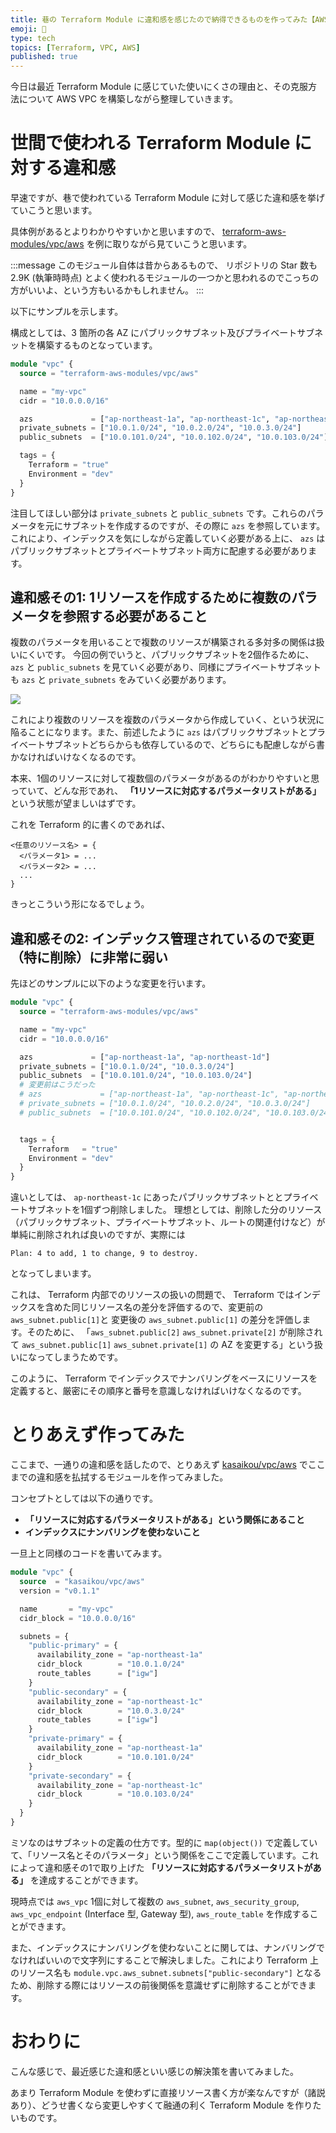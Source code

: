 ```yaml
---
title: 巷の Terraform Module に違和感を感じたので納得できるものを作ってみた【AWS VPC編】
emoji: 🧪
type: tech
topics: [Terraform, VPC, AWS]
published: true
---
```


今日は最近 Terraform Module に感じていた使いにくさの理由と、その克服方法について AWS VPC を構築しながら整理していきます。

# 世間で使われる Terraform Module に対する違和感

早速ですが、巷で使われている Terraform Module に対して感じた違和感を挙げていこうと思います。

具体例があるとよりわかりやすいかと思いますので、 [terraform-aws-modules/vpc/aws](https://registry.terraform.io/modules/terraform-aws-modules/vpc/aws/latest) を例に取りながら見ていこうと思います。

:::message
このモジュール自体は昔からあるもので、 リポジトリの Star 数も 2.9K (執筆時時点) とよく使われるモジュールの一つかと思われるのでこっちの方がいいよ、という方もいるかもしれません。
:::

以下にサンプルを示します。

構成としては、3 箇所の各 AZ にパブリックサブネット及びプライベートサブネットを構築するものとなっています。

```terraform
module "vpc" {
  source = "terraform-aws-modules/vpc/aws"

  name = "my-vpc"
  cidr = "10.0.0.0/16"

  azs             = ["ap-northeast-1a", "ap-northeast-1c", "ap-northeast-1d"]
  private_subnets = ["10.0.1.0/24", "10.0.2.0/24", "10.0.3.0/24"]
  public_subnets  = ["10.0.101.0/24", "10.0.102.0/24", "10.0.103.0/24"]

  tags = {
    Terraform = "true"
    Environment = "dev"
  }
}
```

注目してほしい部分は `private_subnets` と `public_subnets` です。これらのパラメータを元にサブネットを作成するのですが、その際に `azs` を参照しています。これにより、インデックスを気にしながら定義していく必要がある上に、 `azs` はパブリックサブネットとプライベートサブネット両方に配慮する必要があります。

## 違和感その1: 1リソースを作成するために複数のパラメータを参照する必要があること

複数のパラメータを用いることで複数のリソースが構築される多対多の関係は扱いにくいです。
今回の例でいうと、パブリックサブネットを2個作るために、 `azs` と `public_subnets` を見ていく必要があり、同様にプライベートサブネットも `azs` と `private_subnets` をみていく必要があります。

![](https://storage.googleapis.com/zenn-user-upload/0f2dd9f15b2b-20240720.png)

これにより複数のリソースを複数のパラメータから作成していく、という状況に陥ることになります。また、前述したように `azs` はパブリックサブネットとプライベートサブネットどちらからも依存しているので、どちらにも配慮しながら書かなければいけなくなるのです。

本来、1個のリソースに対して複数個のパラメータがあるのがわかりやすいと思っていて、どんな形であれ、 **「1リソースに対応するパラメータリストがある」** という状態が望ましいはずです。

これを Terraform 的に書くのであれば、

```
<任意のリソース名> = {
  <パラメータ1> = ...
  <パラメータ2> = ...
  ...
}
```

きっとこういう形になるでしょう。

## 違和感その2: インデックス管理されているので変更（特に削除）に非常に弱い

先ほどのサンプルに以下のような変更を行います。

```terraform
module "vpc" {
  source = "terraform-aws-modules/vpc/aws"

  name = "my-vpc"
  cidr = "10.0.0.0/16"

  azs             = ["ap-northeast-1a", "ap-northeast-1d"]
  private_subnets = ["10.0.1.0/24", "10.0.3.0/24"]
  public_subnets  = ["10.0.101.0/24", "10.0.103.0/24"]
  # 変更前はこうだった
  # azs             = ["ap-northeast-1a", "ap-northeast-1c", "ap-northeast-1d"]
  # private_subnets = ["10.0.1.0/24", "10.0.2.0/24", "10.0.3.0/24"]
  # public_subnets  = ["10.0.101.0/24", "10.0.102.0/24", "10.0.103.0/24"]


  tags = {
    Terraform   = "true"
    Environment = "dev"
  }
}
```

違いとしては、 `ap-northeast-1c` にあったパブリックサブネットととプライベートサブネットを1個ずつ削除しました。
理想としては、削除した分のリソース（パブリックサブネット、プライベートサブネット、ルートの関連付けなど）が単純に削除されれば良いのですが、実際には

```
Plan: 4 to add, 1 to change, 9 to destroy.
```

となってしまいます。

これは、 Terraform 内部でのリソースの扱いの問題で、 Terraform ではインデックスを含めた同じリソース名の差分を評価するので、変更前の `aws_subnet.public[1]`と 変更後の `aws_subnet.public[1]` の差分を評価します。そのために、 「`aws_subnet.public[2]` `aws_subnet.private[2]` が削除されて `aws_subnet.public[1]` `aws_subnet.private[1]` の AZ を変更する」という扱いになってしまうためです。

このように、 Terraform でインデックスでナンバリングをベースにリソースを定義すると、厳密にその順序と番号を意識しなければいけなくなるのです。

# とりあえず作ってみた

ここまで、一通りの違和感を話したので、とりあえず [kasaikou/vpc/aws](https://registry.terraform.io/modules/kasaikou/vpc/aws/latest) でここまでの違和感を払拭するモジュールを作ってみました。

コンセプトとしては以下の通りです。

- **「リソースに対応するパラメータリストがある」という関係にあること**
- **インデックスにナンバリングを使わないこと**

一旦上と同様のコードを書いてみます。

```terraform
module "vpc" {
  source  = "kasaikou/vpc/aws"
  version = "v0.1.1"

  name       = "my-vpc"
  cidr_block = "10.0.0.0/16"

  subnets = {
    "public-primary" = {
      availability_zone = "ap-northeast-1a"
      cidr_block        = "10.0.1.0/24"
      route_tables      = ["igw"]
    }
    "public-secondary" = {
      availability_zone = "ap-northeast-1c"
      cidr_block        = "10.0.3.0/24"
      route_tables      = ["igw"]
    }
    "private-primary" = {
      availability_zone = "ap-northeast-1a"
      cidr_block        = "10.0.101.0/24"
    }
    "private-secondary" = {
      availability_zone = "ap-northeast-1c"
      cidr_block        = "10.0.103.0/24"
    }
  }
}

```

ミソなのはサブネットの定義の仕方です。型的に `map(object())` で定義していて、「リソース名とそのパラメータ」という関係をここで定義しています。これによって違和感その1で取り上げた **「リソースに対応するパラメータリストがある」** を達成することができます。

現時点では `aws_vpc` 1個に対して複数の `aws_subnet`, `aws_security_group`, `aws_vpc_endpoint` (Interface 型, Gateway 型), `aws_route_table` を作成することができます。

また、インデックスにナンバリングを使わないことに関しては、ナンバリングでなければいいので文字列にすることで解決しました。これにより Terraform 上のリソース名も `module.vpc.aws_subnet.subnets["public-secondary"]` となるため、削除する際にはリソースの前後関係を意識せずに削除することができます。

# おわりに

こんな感じで、最近感じた違和感といい感じの解決策を書いてみました。

あまり Terraform Module を使わずに直接リソース書く方が楽なんですが（諸説あり）、どうせ書くなら変更しやすくて融通の利く Terraform Module を作りたいものです。

